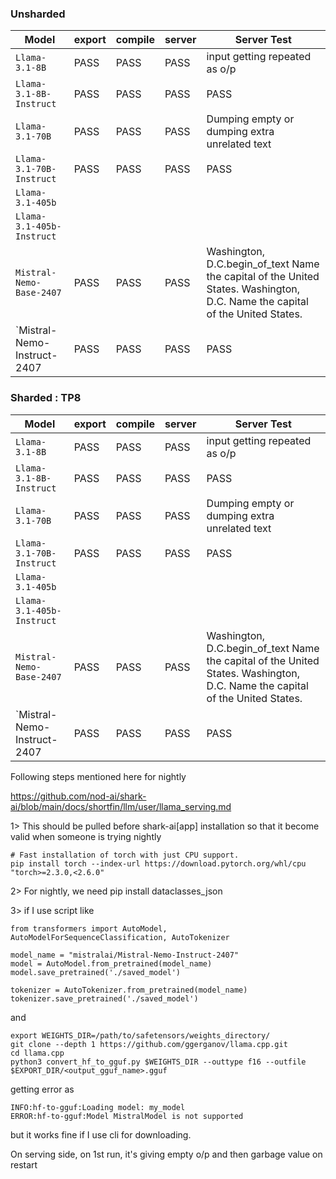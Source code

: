### Unsharded

|Model|export|compile|server|Server Test|
|---|---|---|---|---|
|`Llama-3.1-8B`|PASS|PASS|PASS|input getting repeated as o/p
|`Llama-3.1-8B-Instruct`|PASS|PASS|PASS|PASS
|`Llama-3.1-70B`|PASS|PASS|PASS|Dumping empty or dumping extra unrelated text
|`Llama-3.1-70B-Instruct`|PASS|PASS|PASS|PASS
| `Llama-3.1-405b`
|`Llama-3.1-405b-Instruct`|
|`Mistral-Nemo-Base-2407`|PASS|PASS|PASS|Washington, D.C.begin_of_text Name the capital of the United States. Washington, D.C. Name the capital of the United States.
|`Mistral-Nemo-Instruct-2407|PASS|PASS|PASS|PASS



### Sharded : TP8

|Model|export|compile|server|Server Test|
|---|---|---|---|---|
|`Llama-3.1-8B`|PASS|PASS|PASS|input getting repeated as o/p
|`Llama-3.1-8B-Instruct`|PASS|PASS|PASS|PASS
|`Llama-3.1-70B`|PASS|PASS|PASS|Dumping empty or dumping extra unrelated text
|`Llama-3.1-70B-Instruct`|PASS|PASS|PASS|PASS
| `Llama-3.1-405b`
|`Llama-3.1-405b-Instruct`
|`Mistral-Nemo-Base-2407`|PASS|PASS|PASS|Washington, D.C.begin_of_text Name the capital of the United States. Washington, D.C. Name the capital of the United States.
|`Mistral-Nemo-Instruct-2407|PASS|PASS|PASS|PASS



Following steps mentioned here for nightly

https://github.com/nod-ai/shark-ai/blob/main/docs/shortfin/llm/user/llama_serving.md

1>	This should be pulled before shark-ai[app] installation so that it become valid when someone is trying nightly
```
# Fast installation of torch with just CPU support.
pip install torch --index-url https://download.pytorch.org/whl/cpu "torch>=2.3.0,<2.6.0"
```

2>	For nightly, we need pip install dataclasses_json 

3> if I use script like
```
from transformers import AutoModel, AutoModelForSequenceClassification, AutoTokenizer

model_name = "mistralai/Mistral-Nemo-Instruct-2407"
model = AutoModel.from_pretrained(model_name)
model.save_pretrained('./saved_model')

tokenizer = AutoTokenizer.from_pretrained(model_name)
tokenizer.save_pretrained('./saved_model')
```

and 

```
export WEIGHTS_DIR=/path/to/safetensors/weights_directory/
git clone --depth 1 https://github.com/ggerganov/llama.cpp.git
cd llama.cpp
python3 convert_hf_to_gguf.py $WEIGHTS_DIR --outtype f16 --outfile $EXPORT_DIR/<output_gguf_name>.gguf
```

getting error as
```
INFO:hf-to-gguf:Loading model: my_model
ERROR:hf-to-gguf:Model MistralModel is not supported
```
but it works fine if I use cli for downloading.

On serving side, on 1st run, it's giving empty o/p and then garbage value on restart




